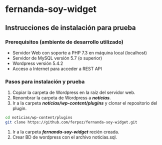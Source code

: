 # fernanda-soy-widget

## Instrucciones de instalación para prueba

### Prerequisitos (ambiente de desarrollo utilizado)

* Servidor Web con soporte a PHP 7.3 en máquina local (localhost)  
* Servidor de MySQL versión 5.7 (o superior)
* Wordpress versión 5.4.2
* Acceso a Internet para acceder a REST API

### Pasos para instalación y prueba

1. Copiar la carpeta de Wordpress en la raíz del servidor web.
1. Renombrar la carpeta de Wordpress a _**noticias**_.
1. Ir a la carpeta _**noticias/wp-content/plugins**_ y clonar el repositorio del plugin.

```bash
cd noticias/wp-content/plugins
git clone https://github.com/ferpoz/fernanda-soy-widget.git
```

1. Ir a la carpeta _**fernanda-soy-widget**_ recién creada.
1. Crear BD de wordpress con el archivo noticias.sql.
